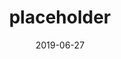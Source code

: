 ---
date: 2019-06-27
url: ""
current: true  
consulting: true
full: "Placeholder"
area: "Coming Soon!"
retro: false
blurb: "We're currently hard at work finalizing our Fall 2019 projects! Please check back later for updated information."
logo: "./assets/codebase-text-logo.png"
semester: "Fall"
year: "2019"
navcolor: "light"
title: "placeholder"
---